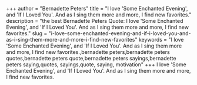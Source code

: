 +++
author = "Bernadette Peters"
title = "I love 'Some Enchanted Evening', and 'If I Loved You'. And as I sing them more and more, I find new favorites."
description = "the best Bernadette Peters Quote: I love 'Some Enchanted Evening', and 'If I Loved You'. And as I sing them more and more, I find new favorites."
slug = "i-love-some-enchanted-evening-and-if-i-loved-you-and-as-i-sing-them-more-and-more-i-find-new-favorites"
keywords = "I love 'Some Enchanted Evening', and 'If I Loved You'. And as I sing them more and more, I find new favorites.,bernadette peters,bernadette peters quotes,bernadette peters quote,bernadette peters sayings,bernadette peters saying,quotes, sayings,quote, saying, motivation"
+++
I love 'Some Enchanted Evening', and 'If I Loved You'. And as I sing them more and more, I find new favorites.
